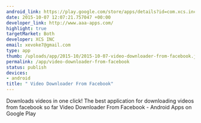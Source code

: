 ```yaml
--- 
android_link: https://play.google.com/store/apps/details?id=com.xcs.inc.fbvideos
date: 2015-10-07 12:07:21.757047 +00:00
developer_link: http://www.aaa-apps.com/
highlight: true
targetMarket: Both
developer: XCS INC
email: xevoke7@gmail.com
type: app
thumb: /uploads/app/2015-10/2015-10-07-video-downloader-from-facebook.jpg
permalink: /app/video-downloader-from-facebook
status: publish
devices: 
- android
title: " Video Downloader From Facebook"
---
```


Downloads videos in one click! The best application for downloading videos from facebook so far Video Downloader From Facebook - Android Apps on Google Play
